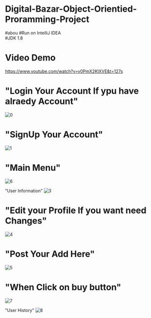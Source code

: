 # Digital-Bazar-Object-Orientied-Proramming-Project
#abou
#Run on IntelliJ IDEA  <br />
#JDK 1.8  <br />
# Video Demo
https://www.youtube.com/watch?v=y0PmX2KlXVE&t=127s 


# "Login Your Account If ypu have alraedy Account" 
![0](https://user-images.githubusercontent.com/97384975/180078646-2351f712-f728-494a-8c4b-c3dac61ff2e1.jpg) 

# "SignUp Your Account" 
![1](https://user-images.githubusercontent.com/97384975/180079157-4b8e4e94-572a-4d74-9fb0-5cdbc9dce0ab.jpg)
 

 # "Main Menu" 
 ![6](https://user-images.githubusercontent.com/97384975/180079306-5536ec97-544f-4ebd-9d7f-a290aa51c918.jpg) 

 "User Information" 
![3](https://user-images.githubusercontent.com/97384975/180079387-6434b9c8-8748-44e2-9bc5-08f1c5f0858d.jpg) 

 # "Edit your Profile If you want need Changes" 
![4](https://user-images.githubusercontent.com/97384975/180079450-4530c3d7-fffd-4bf5-a5cb-63909d9b068a.jpg) 
  
 # "Post Your Add Here" 
![5](https://user-images.githubusercontent.com/97384975/180079510-0e9a74a2-5c8f-46cc-b663-34945850facf.jpg) 

# "When Click on buy button"
![7](https://user-images.githubusercontent.com/97384975/180079752-25c89f5a-6013-46d1-b268-55b6d611a139.jpg)

 "User History" 
![8](https://user-images.githubusercontent.com/97384975/180079787-ddca36e2-7dad-4770-8701-64a18f232fae.jpg)


